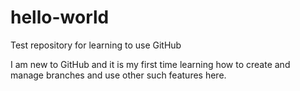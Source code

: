 # hello-world
Test repository for learning to use GitHub

I am new to GitHub and it is my first time learning how to create and manage branches and use other such features here.
